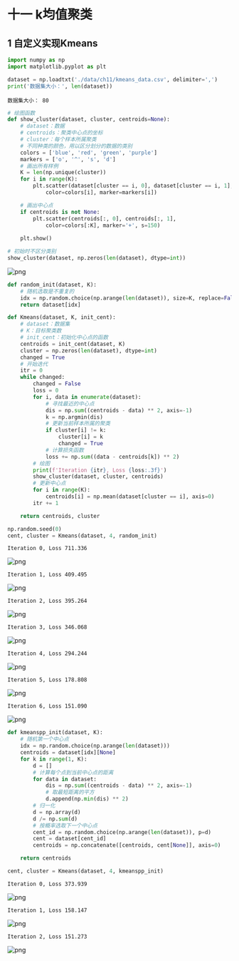 # 十一 k均值聚类

## 1 自定义实现Kmeans


```python
import numpy as np
import matplotlib.pyplot as plt

dataset = np.loadtxt('./data/ch11/kmeans_data.csv', delimiter=',')
print('数据集大小：', len(dataset))
```

    数据集大小： 80



```python
# 绘图函数
def show_cluster(dataset, cluster, centroids=None):  
    # dataset：数据
    # centroids：聚类中心点的坐标
    # cluster：每个样本所属聚类
    # 不同种类的颜色，用以区分划分的数据的类别
    colors = ['blue', 'red', 'green', 'purple']
    markers = ['o', '^', 's', 'd']
    # 画出所有样例
    K = len(np.unique(cluster))
    for i in range(K):
        plt.scatter(dataset[cluster == i, 0], dataset[cluster == i, 1], 
            color=colors[i], marker=markers[i])

    # 画出中心点
    if centroids is not None:
        plt.scatter(centroids[:, 0], centroids[:, 1], 
            color=colors[:K], marker='+', s=150)  
        
    plt.show()

# 初始时不区分类别
show_cluster(dataset, np.zeros(len(dataset), dtype=int))
```


    
![png](ch11-k%E5%9D%87%E5%80%BC%E8%81%9A%E7%B1%BB_files/ch11-k%E5%9D%87%E5%80%BC%E8%81%9A%E7%B1%BB_3_0.png)
    



```python
def random_init(dataset, K):
    # 随机选取是不重复的
    idx = np.random.choice(np.arange(len(dataset)), size=K, replace=False)
    return dataset[idx]
```


```python
def Kmeans(dataset, K, init_cent):
    # dataset：数据集
    # K：目标聚类数
    # init_cent：初始化中心点的函数
    centroids = init_cent(dataset, K)
    cluster = np.zeros(len(dataset), dtype=int)
    changed = True
    # 开始迭代
    itr = 0
    while changed:
        changed = False
        loss = 0
        for i, data in enumerate(dataset):
            # 寻找最近的中心点
            dis = np.sum((centroids - data) ** 2, axis=-1)
            k = np.argmin(dis)
            # 更新当前样本所属的聚类
            if cluster[i] != k:
                cluster[i] = k
                changed = True
            # 计算损失函数
            loss += np.sum((data - centroids[k]) ** 2)
        # 绘图
        print(f'Iteration {itr}, Loss {loss:.3f}')
        show_cluster(dataset, cluster, centroids)
        # 更新中心点
        for i in range(K):
            centroids[i] = np.mean(dataset[cluster == i], axis=0)
        itr += 1

    return centroids, cluster
```


```python
np.random.seed(0)
cent, cluster = Kmeans(dataset, 4, random_init)
```

    Iteration 0, Loss 711.336



    
![png](ch11-k%E5%9D%87%E5%80%BC%E8%81%9A%E7%B1%BB_files/ch11-k%E5%9D%87%E5%80%BC%E8%81%9A%E7%B1%BB_6_1.png)
    


    Iteration 1, Loss 409.495



    
![png](ch11-k%E5%9D%87%E5%80%BC%E8%81%9A%E7%B1%BB_files/ch11-k%E5%9D%87%E5%80%BC%E8%81%9A%E7%B1%BB_6_3.png)
    


    Iteration 2, Loss 395.264



    
![png](ch11-k%E5%9D%87%E5%80%BC%E8%81%9A%E7%B1%BB_files/ch11-k%E5%9D%87%E5%80%BC%E8%81%9A%E7%B1%BB_6_5.png)
    


    Iteration 3, Loss 346.068



    
![png](ch11-k%E5%9D%87%E5%80%BC%E8%81%9A%E7%B1%BB_files/ch11-k%E5%9D%87%E5%80%BC%E8%81%9A%E7%B1%BB_6_7.png)
    


    Iteration 4, Loss 294.244



    
![png](ch11-k%E5%9D%87%E5%80%BC%E8%81%9A%E7%B1%BB_files/ch11-k%E5%9D%87%E5%80%BC%E8%81%9A%E7%B1%BB_6_9.png)
    


    Iteration 5, Loss 178.808



    
![png](ch11-k%E5%9D%87%E5%80%BC%E8%81%9A%E7%B1%BB_files/ch11-k%E5%9D%87%E5%80%BC%E8%81%9A%E7%B1%BB_6_11.png)
    


    Iteration 6, Loss 151.090



    
![png](ch11-k%E5%9D%87%E5%80%BC%E8%81%9A%E7%B1%BB_files/ch11-k%E5%9D%87%E5%80%BC%E8%81%9A%E7%B1%BB_6_13.png)
    



```python
def kmeanspp_init(dataset, K):
    # 随机第一个中心点
    idx = np.random.choice(np.arange(len(dataset)))
    centroids = dataset[idx][None]
    for k in range(1, K):
        d = []
        # 计算每个点到当前中心点的距离
        for data in dataset:
            dis = np.sum((centroids - data) ** 2, axis=-1)
            # 取最短距离的平方
            d.append(np.min(dis) ** 2)
        # 归一化
        d = np.array(d)
        d /= np.sum(d)
        # 按概率选取下一个中心点
        cent_id = np.random.choice(np.arange(len(dataset)), p=d)
        cent = dataset[cent_id]
        centroids = np.concatenate([centroids, cent[None]], axis=0)

    return centroids
```


```python
cent, cluster = Kmeans(dataset, 4, kmeanspp_init)
```

    Iteration 0, Loss 373.939



    
![png](ch11-k%E5%9D%87%E5%80%BC%E8%81%9A%E7%B1%BB_files/ch11-k%E5%9D%87%E5%80%BC%E8%81%9A%E7%B1%BB_8_1.png)
    


    Iteration 1, Loss 158.147



    
![png](ch11-k%E5%9D%87%E5%80%BC%E8%81%9A%E7%B1%BB_files/ch11-k%E5%9D%87%E5%80%BC%E8%81%9A%E7%B1%BB_8_3.png)
    


    Iteration 2, Loss 151.273



    
![png](ch11-k%E5%9D%87%E5%80%BC%E8%81%9A%E7%B1%BB_files/ch11-k%E5%9D%87%E5%80%BC%E8%81%9A%E7%B1%BB_8_5.png)
    

